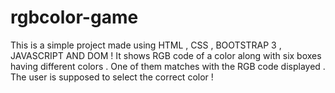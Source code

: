 # rgbcolor-game

This is a simple project made using HTML , CSS , BOOTSTRAP 3 , JAVASCRIPT AND DOM !
It shows RGB code of a color along with six boxes having different colors . One of them matches with the RGB code displayed . The user is supposed to select the correct color !
